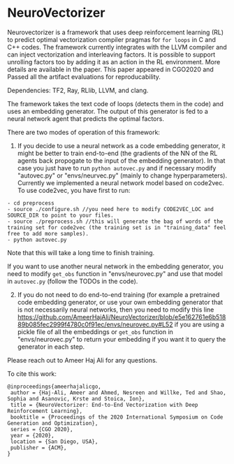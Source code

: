 # NeuroVectorizer
Neurovectorizer is a framework that uses deep reinforcement learning (RL) to predict optimal vectorization compiler pragmas for `for loops` in C and C++ codes. The framework currently integrates with the LLVM compiler and can inject vectorization and interleaving factors. It is possible to support unrolling factors too by adding it as an action in the RL environment. More details are available in the paper. This paper appeared in CGO2020 and Passed all the artifact evaluations for reproducability.

Dependencies:
TF2, Ray, RLlib, LLVM, and clang.

The framework takes the text code of loops (detects them in the code) and uses an embedding generator. The output of this generator is fed to a neural network agent that predicts the optimal factors.

There are two modes of operation of this framework:
1) If you decide to use a neural network as a code embedding generator, it might be better to train end-to-end (the gradients of the NN of the RL agents back propogate to the input of the embedding generator). In that case you just have to run `python autovec.py` and if necessary modify "autovec.py" or "envs/neurvec.py" (mainly to change hyperparameters). Currently we implemented a neural network model based on code2vec. To use code2vec, you have first to run:
```
- cd preprocess
- source ./configure.sh //you need here to modify CODE2VEC_LOC and SOURCE_DIR to point to your files.
- source ./preprocess.sh //this will generate the bag of words of the training set for code2vec (the training set is in "training_data" feel free to add more samples).
- python autovec.py
```
Note that this will take a long time to finish training.

If you want to use another neural network in the embedding generator, you need to modify `get_obs` function in "envs/neurovec.py" and use that model in `autovec.py` (follow the TODOs in the code).

2) If you do not need to do end-to-end training (for example a pretrained code embedding generator, or use your own embedding generator that is not necessarily neural networks, then you need to modify this line https://github.com/AmeerHajAli/NeuroVectorizer/blob/e5e162761e6b51889b085fec2999f4780c0f91ec/envs/neurovec.py#L52 if you are using a pickle file of all the embeddings or `get_obs` function in "envs/neurovec.py" to return your embedding if you want it to query the generator in each step.  

Please reach out to Ameer Haj Ali for any questions.


To cite this work:
```
@inproceedings{ameerhajalicgo,
 author = {Haj-Ali, Ameer and Ahmed, Nesreen and Willke, Ted and Shao, Sophia and Asanovic, Krste and Stoica, Ion},
 title = {NeuroVectorizer: End-to-End Vectorization with Deep Reinforcement Learning},
 booktitle = {Proceedings of the 2020 International Symposium on Code Generation and Optimization},
 series = {CGO 2020},
 year = {2020},
 location = {San Diego, USA},
 publisher = {ACM},
} 
```
